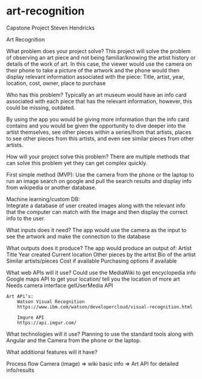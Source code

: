 # art-recognition


Capstone Project								Steven Hendricks

Art Recognition

What problem does your project solve?
	This project will solve the problem of observing an art piece and not being familiar/knowing the artist history or details of the work of art.  In this case, the viewer would use the camera on their phone to take a picture of the artwork and the phone would then display relevant information associated with the piece:  Title, artist, year, location, cost, owner, place to purchase

Who has this problem?
	Typically an art museum would have an info card associated with each piece that has the relevant information, however, this could be missing, outdated.  

By using the app you would be giving more information than the info card contains and you would be given the opportunity to dive deeper into the artist themselves, see other pieces within a series/from that artists, places to see other pieces from this artists, and even see similar pieces from other artists.  

How will your project solve this problem?
	There are multiple methods that can solve this problem yet they can get complex quickly.

First simple method (MVP):
Use the camera from the phone or the laptop to run an image search on google and pull the search results and display info from wikipedia or another database.

Machine learning/custom DB:		
Integrate a database of user created images along with the relevant info that the computer can match with the image and then display the correct info to the user.

What inputs does it need?
	The app would use the camera as the input to see the artwork and make the connection to the database

What outputs does it produce?
	The app would produce an output of:
			Artist
			Title
			Year created
			Current location
			Other pieces by the artist
			Bio of the artist
			Similar artists/pieces
			Cost if available
			Purchasing options if available

What web APIs will it use?
	Could use the MediaWiki to get encyclopedia info
	Google maps API to get your location/ tell you the location of more art
	Needs camera interface
	getUserMedia API

	Art APi’s:
		Watson Visual Recognition
		https://www.ibm.com/watson/developercloud/visual-recognition.html

		Imgure API
		https://api.imgur.com/

What technologies will it use?
	Planning to use the standard tools along with Angular and the Camera from the phone or the laptop.

What additional features will it have?

Process flow
	Camera (image) => wiki basic info => Art API for detailed info/results
